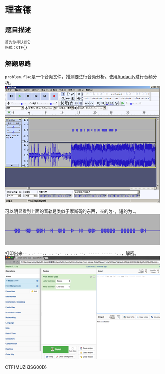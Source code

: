 # 理查德

## 题目描述
```
首先你得认识它
格式：CTF{}
```

## 解题思路

`problem.flac`是一个音频文件，推测要进行音频分析。使用[Audacity](https://www.fosshub.com/Audacity.html/audacity-win-2.2.2.exe)进行音频分析。
![](2018-07-11-10-47-52.png)

可以明显看到上面的音轨是类似于摩斯码的东西，长的为`-`，短的为`.`。
![](2018-07-11-10-50-06.png)

打印出来`-- ..- --.. .. -.- .. ... --. ----- ----- -..`，解密。
![](2018-07-11-10-50-48.png)

CTF{MUZIKISG00D}